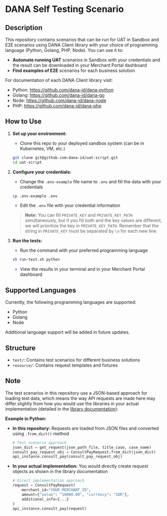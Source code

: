 # DANA Self Testing Scenario

## Description

This repository contains scenarios that can be run for UAT in Sandbox and E2E scenarios using DANA Client library with your choice of programming language (Python, Golang, PHP, Node). You can use it to:

- **Automate running UAT** scenarios in Sandbox with your credentials and the result can be downloaded in your Merchant Portal dashboard
- **Find examples of E2E** scenarios for each business solution

For documentation of each DANA Client library visit:
- Python: https://github.com/dana-id/dana-python
- Golang: https://github.com/dana-id/dana-go
- Node: https://github.com/dana-id/dana-node
- PHP: https://github.com/dana-id/dana-php

## How to Use

1. **Set up your environment:**
   - Clone this repo to your deployed sandbox system (can be in Kubernetes, VM, etc.)
   ```bash
   git clone git@github.com:dana-id/uat-script.git
   cd uat-script
   ```

2. **Configure your credentials:**
   - Change the `.env-example` file name to `.env` and fill the data with your credentials
   ```bash
   cp .env-example .env
   ```
   - Edit the `.env` file with your credential information
   
   > **Note:** You can fill `PRIVATE_KEY` and `PRIVATE_KEY_PATH` simultaneously, but if you fill both and the key values are different, we will prioritize the key in `PRIVATE_KEY_PATH`. Remember that the string in `PRIVATE_KEY` must be separated by `\n` for each new line.

3. **Run the tests:**
   - Run the command with your preferred programming language
   ```bash
   sh run-test.sh python
   ```
   - View the results in your terminal and in your Merchant Portal dashboard

## Supported Languages

Currently, the following programming languages are supported:

- Python
- Golang
- Node

Additional language support will be added in future updates.

## Structure

- `test/`: Contains test scenarios for different business solutions
- `resource/`: Contains request templates and fixtures

## Note

The test scenarios in this repository use a JSON-based approach for loading test data, which means the way API requests are made here may differ slightly from how you would use the libraries in your actual implementation (detailed in the [library documentation](#description)):

**Example in Python:**
- **In this repository:** Requests are loaded from JSON files and converted using `.from_dict()` method
  ```python
  # Test scenario approach
  json_dict = get_request(json_path_file, title_case, case_name)
  consult_pay_request_obj = ConsultPayRequest.from_dict(json_dict)
  api_instance.consult_pay(consult_pay_request_obj)
  ```

- **In your actual implementation:** You would directly create request objects as shown in the library documentation
  ```python
  # Direct implementation approach
  request = ConsultPayRequest(
      merchant_id="YOUR_MERCHANT_ID",
      amount={"value": "10000.00", "currency": "IDR"},
      additional_info={...}
  )
  api_instance.consult_pay(request)
  ```